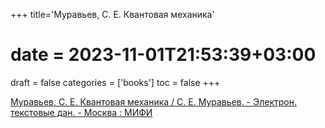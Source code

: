 +++
title='Муравьев, С. Е. Квантовая механика'
# date = 2023-11-01T21:53:39+03:00
draft = false
categories = ['books']
toc = false
+++

[Муравьев, С. Е. Квантовая механика / С. Е. Муравьев. - Электрон. текстовые дан. - Москва : МИФИ](http://library.mephi.ru/data/book-mephi/%D0%A3%D0%9C%D0%9A%D0%94_%D0%9C%D1%83%D1%80%D0%B0%D0%B2%D1%8C%D0%B5%D0%B2_%D0%9A%D0%B2%D0%B0%D0%BD%D1%82%D0%BE%D0%B2%D0%B0%D1%8F%20%D0%BC%D0%B5%D1%85%D0%B0%D0%BD%D0%B8%D0%BA%D0%B0/")